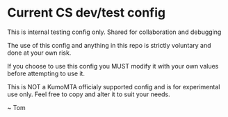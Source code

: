 # Current CS dev/test config
This is internal testing config only.  Shared for collaboration and debugging

The use of this config and anything in this repo is strictly voluntary and 
done at your own risk. 

If you choose to use this config you MUST modify it with your own values before attempting to use it. 

This is NOT a KumoMTA officialy supported config and is for experimental use only.  Feel free to copy 
and alter it to suit your needs.

~ Tom
 

